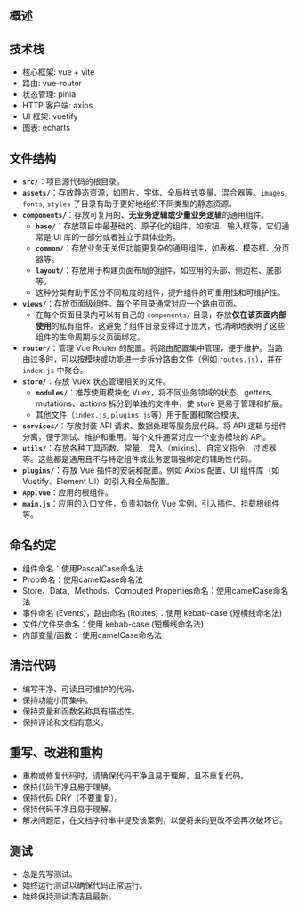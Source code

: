 ## 概述

## 技术栈

- 核心框架: vue + vite
- 路由: vue-router
- 状态管理: pinia
- HTTP 客户端: axios
- UI 框架: vuetify
- 图表: echarts

## 文件结构

  * **`src/`**：项目源代码的根目录。
  * **`assets/`**：存放静态资源，如图片、字体、全局样式变量、混合器等。`images`, `fonts`, `styles` 子目录有助于更好地组织不同类型的静态资源。
  * **`components/`**：存放可复用的、**无业务逻辑或少量业务逻辑**的通用组件。
      * **`base/`**：存放项目中最基础的、原子化的组件，如按钮、输入框等，它们通常是 UI 库的一部分或者独立于具体业务。
      * **`common/`**：存放业务无关但功能更复杂的通用组件，如表格、模态框、分页器等。
      * **`layout/`**：存放用于构建页面布局的组件，如应用的头部、侧边栏、底部等。
      * 这种分类有助于区分不同粒度的组件，提升组件的可重用性和可维护性。
  * **`views/`**：存放页面级组件。每个子目录通常对应一个路由页面。
      * 在每个页面目录内可以有自己的 `components/` 目录，存放**仅在该页面内部使用**的私有组件。这避免了组件目录变得过于庞大，也清晰地表明了这些组件的生命周期与父页面绑定。
  * **`router/`**：管理 Vue Router 的配置。将路由配置集中管理，便于维护。当路由过多时，可以按模块或功能进一步拆分路由文件（例如 `routes.js`），并在 `index.js` 中聚合。
  * **`store/`**：存放 Vuex 状态管理相关的文件。
      * **`modules/`**：推荐使用模块化 Vuex，将不同业务领域的状态、getters、mutations、actions 拆分到单独的文件中，使 store 更易于管理和扩展。
      * 其他文件（`index.js`, `plugins.js`等）用于配置和聚合模块。
  * **`services/`**：存放封装 API 请求、数据处理等服务层代码。将 API 逻辑与组件分离，便于测试、维护和重用。每个文件通常对应一个业务模块的 API。
  * **`utils/`**：存放各种工具函数、常量、混入（mixins）、自定义指令、过滤器等。这些都是通用且不与特定组件或业务逻辑强绑定的辅助性代码。
  * **`plugins/`**：存放 Vue 插件的安装和配置。例如 Axios 配置、UI 组件库（如 Vuetify、Element UI）的引入和全局配置。
  * **`App.vue`**：应用的根组件。
  * **`main.js`**：应用的入口文件，负责初始化 Vue 实例、引入插件、挂载根组件等。
 
## 命名约定
 
- 组件命名：使用PascalCase命名法
- Prop命名：使用camelCase命名法
- Store、Data、Methods、Computed Properties命名：使用camelCase命名法
- 事件命名 (Events)，路由命名 (Routes)：使用 kebab-case (短横线命名法)
- 文件/文件夹命名：使用 kebab-case (短横线命名法)
- 内部变量/函数： 使用camelCase命名法

## 清洁代码
 
- 编写干净、可读且可维护的代码。
- 保持功能小而集中。
- 保持变量和函数名称具有描述性。
- 保持评论和文档有意义。

## 重写、改进和重构
 
- 重构或修复代码时，请确保代码干净且易于理解，且不重复代码。
- 保持代码干净且易于理解。
- 保持代码 DRY（不要重复）。
- 保持代码干净且易于理解。
- 解决问题后，在文档字符串中提及该案例，以便将来的更改不会再次破坏它。
 
## 测试
 
- 总是先写测试。
- 始终运行测试以确保代码正常运行。
- 始终保持测试清洁且最新。